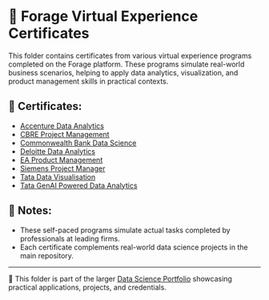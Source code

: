 # 🏅 Forage Virtual Experience Certificates

This folder contains certificates from various virtual experience programs completed on the Forage platform. These programs simulate real-world business scenarios, helping to apply data analytics, visualization, and product management skills in practical contexts.

## 📜 Certificates:

- [Accenture Data Analytics](./Accenture-Data-Analytics.pdf)
- [CBRE Project Management](./CBRE-Project-Management.pdf)
- [Commonwealth Bank Data Science](./Commonwealth-Bank-Data-Science.pdf)
- [Deloitte Data Analytics](./Deloitte-Data-Analytics.pdf)
- [EA Product Management](./EA-Product-Management.pdf)
- [Siemens Project Manager](./Siemens-Project-Manager.pdf)
- [Tata Data Visualisation](./Tata-Data-Visualisation.pdf)
- [Tata GenAI Powered Data Analytics](./Tata-GenAI-Powered-Data-Analytics.pdf)

## 📌 Notes:
- These self-paced programs simulate actual tasks completed by professionals at leading firms.
- Each certificate complements real-world data science projects in the main repository.

---

🔗 This folder is part of the larger [Data Science Portfolio](../) showcasing practical applications, projects, and credentials.

